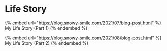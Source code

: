 # Life Story

{% embed url="https://blog.snowy-smile.com/2021/07/blog-post.html" %}
My Life Story (Part 1)
{% endembed %}

{% embed url="https://blog.snowy-smile.com/2021/08/blog-post.html" %}
My Life Story (Part 2)
{% endembed %}
